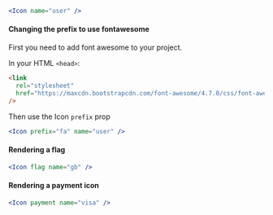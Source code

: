 ```jsx
<Icon name="user" />
```

#### Changing the prefix to use fontawesome

First you need to add font awesome to your project.

In your HTML `<head>`:

```html
<link
  rel="stylesheet"
  href="https://maxcdn.bootstrapcdn.com/font-awesome/4.7.0/css/font-awesome.min.css"
/>
```

Then use the Icon `prefix` prop

```jsx
<Icon prefix="fa" name="user" />
```

#### Rendering a flag

```jsx
<Icon flag name="gb" />
```

#### Rendering a payment icon

```jsx
<Icon payment name="visa" />
```
